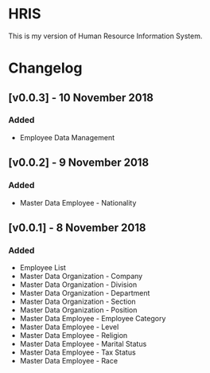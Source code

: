 # HRIS
This is my version of Human Resource Information System.

# Changelog

## [v0.0.3] - 10 November 2018
### Added 
- Employee Data Management

## [v0.0.2] - 9 November 2018
### Added 
- Master Data Employee - Nationality

## [v0.0.1] - 8 November 2018
### Added 
- Employee List
- Master Data Organization - Company
- Master Data Organization - Division
- Master Data Organization - Department
- Master Data Organization - Section
- Master Data Organization - Position
- Master Data Employee - Employee Category
- Master Data Employee - Level
- Master Data Employee - Religion
- Master Data Employee - Marital Status
- Master Data Employee - Tax Status
- Master Data Employee - Race
